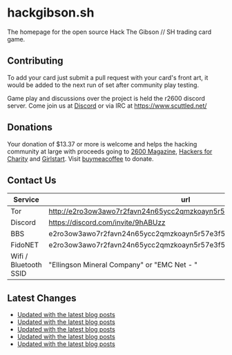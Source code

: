 # hackgibson.sh
The homepage for the open source Hack The Gibson // SH trading card game.


## Contributing

To add your card just submit a pull request with your card's front art, it would be added to the next run of set after community play testing.

Game play and discussions over the project is held the r2600 discord server. Come join us at [Discord](https://discord.com/invite/9hABUzz) or via IRC at https://www.scuttled.net/


## Donations

Your donation of $13.37 or more is welcome and helps the hacking community at large with proceeds going to [2600 Magazine](https://2600.com/), [Hackers for Charity](https://hackersforcharity.org) and [Girlstart](https://girlstart.org).  Visit [buymeacoffee](https://www.buymeacoffee.com/hackgibson.sh) to donate.


## Contact Us

Service | url
-|-
Tor | http://e2ro3ow3awo7r2favn24n65ycc2qmzkoayn5r57e3f56nvjwdcgg32ad.onion
Discord | https://discord.com/invite/9hABUzz
BBS | e2ro3ow3awo7r2favn24n65ycc2qmzkoayn5r57e3f56nvjwdcgg32ad.onion:23
FidoNET | e2ro3ow3awo7r2favn24n65ycc2qmzkoayn5r57e3f56nvjwdcgg32ad.onion:24554
Wifi / Bluetooth SSID | "Ellingson Mineral Company" or "EMC Net - <fidonet address>"

## Latest Changes
<!-- BLOG-POST-LIST:START -->
- [Updated with the latest blog posts](https://github.com/DFW2600/hackgibson.sh/commit/31860d6c6dbede3b5c5b2ed80888cad98225e796)
- [Updated with the latest blog posts](https://github.com/DFW2600/hackgibson.sh/commit/3df8a715c0f872eaca055766ea910621562dd11e)
- [Updated with the latest blog posts](https://github.com/DFW2600/hackgibson.sh/commit/d8d5ebb4889af741809cb110600ebd24b3e61fe6)
- [Updated with the latest blog posts](https://github.com/DFW2600/hackgibson.sh/commit/1a5f33d2c9babd62127cdf8d07faf2c230b341d3)
- [Updated with the latest blog posts](https://github.com/DFW2600/hackgibson.sh/commit/bf40eb50ee15f4a5790f899eb4d85f277ff3b4c2)
<!-- BLOG-POST-LIST:END -->
